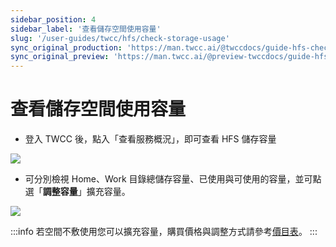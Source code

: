 ```yaml
---
sidebar_position: 4
sidebar_label: '查看儲存空間使用容量'
slug: '/user-guides/twcc/hfs/check-storage-usage'
sync_original_production: 'https://man.twcc.ai/@twccdocs/guide-hfs-check-storage-usage-zh' 
sync_original_preview: 'https://man.twcc.ai/@preview-twccdocs/guide-hfs-check-storage-usage-zh'
---
```


# 查看儲存空間使用容量

- 登入 TWCC 後，點入「查看服務概況」，即可查看 HFS 儲存容量

![](https://cos.twcc.ai/SYS-MANUAL/uploads/upload_92ad1d97057279a623ba84c54928ac41.png)


- 可分別檢視 Home、Work 目錄總儲存容量、已使用與可使用的容量，並可點選「**調整容量**」擴充容量。

![](https://cos.twcc.ai/SYS-MANUAL/uploads/upload_91746d12d0fbb0669e71f71ff9b18526.png)



:::info
若空間不敷使用您可以擴充容量，購買價格與調整方式請參考[<ins>價目表</ins>](/docs/pricing.mdx#高速檔案系統-hyper-file-system-hfs)。
:::
